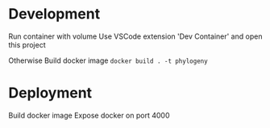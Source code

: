 # Development
Run container with volume 
Use VSCode extension 'Dev Container' and open this project 

Otherwise
Build docker image
`docker build . -t phylogeny`

# Deployment 
Build docker image
Expose docker on port 4000